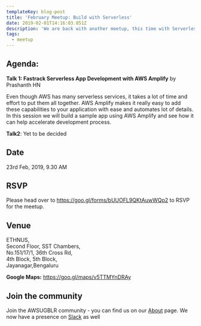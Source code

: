 ```yaml
---
templateKey: blog-post
title: 'February Meetup: Build with Serverless'
date: 2019-02-01T14:16:03.851Z
description: 'We are back with another meetup, this time with Serverless as theme.'
tags:
  - meetup
---
```

## Agenda:

**Talk 1: Fastrack Serverless App Development with AWS Amplify** by Prashanth HN

Even though AWS has many serverless services, it takes a lot of time and effort to put them all together. AWS Amplify makes it really easy to add these capabilities to your application with ease and automates lot of details. In this session we will build a sample app using AWS Amplify and see how it can help accelerate development process.

**Talk2**: Yet to be decided

## **Date**

23rd Feb, 2019, 9.30 AM

## **RSVP**

Please head over to <https://goo.gl/forms/bUUOFL9QKtAuwWQp2> to RSVP for the meetup. 

## **Venue**

ETHNUS,\
Second Floor, SST Chambers,\
No.151/17/1, 36th Cross Rd,\
4th Block, 5th Block,\
Jayanagar,Bengaluru

**Google Maps:** <https://goo.gl/maps/v5TTMYnDRAy>

## Join the community

Join the AWSUGBLR community - you can find us on our [About](https://www.awsugblr.in/about) page. We now have a presence on [Slack](http://go.awsugblr.in/slack) as well
